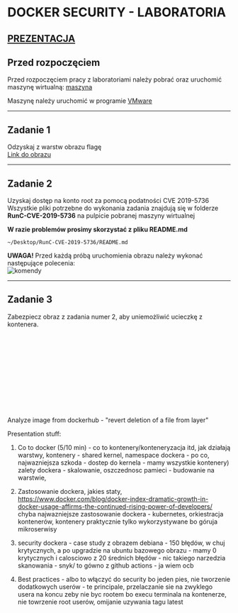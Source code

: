# DOCKER SECURITY - LABORATORIA


## [PREZENTACJA](https://docs.google.com/presentation/d/1NpSKP3a9LD0olcxBPlbMGAGW8fOFvbmn/edit?usp=sharing&ouid=107243582246751591466&rtpof=true&sd=true)


## Przed rozpoczęciem

Przed rozpoczęciem pracy z laboratoriami należy pobrać oraz uruchomić maszynę wirtualną: [maszyna](https://1drv.ms/u/s!AvkfILhpQ62nhFH_BMR7wTQoOB6_?e=jjwcUx)

Maszynę należy uruchomić w programie [VMware](https://www.vmware.com/pl/products/workstation-player/workstation-player-evaluation.html)

---

## Zadanie 1

Odzyskaj z warstw obrazu flagę
<br/>
[Link do obrazu](https://hub.docker.com/layers/qxxxb/layers/latest/images/sha256-a89678536727abc0fbfe693b19ac0f8454502351dc792dabbee47bc9ab7420b2?context=explore)

---
## Zadanie 2

Uzyskaj dostęp na konto root za pomocą podatności CVE 2019-5736 <br/>
Wszystkie pliki potrzebne do wykonania zadania znajdują się w folderze **RunC-CVE-2019-5736** na pulpicie pobranej maszyny wirtualnej <br/>

**W razie problemów prosimy skorzystać z pliku README.md**
```
~/Desktop/RunC-CVE-2019-5736/README.md
```

**UWAGA!** Przed każdą próbą uruchomienia obrazu należy wykonać następujące polecenia:<br/>
![komendy](https://cdn.discordapp.com/attachments/279340834074263561/932684626512728124/unknown.png)

---
## Zadanie 3

Zabezpiecz obraz z zadania numer 2, aby uniemożliwić ucieczkę z kontenera.

<br/><br/>
---
<br/><br/><br/><br/><br/><br/>
Analyze image from dockerhub - "revert deletion of a file from layer"

Presentation stuff:

1. Co to docker (5/10 min) - co to kontenery/konteneryzacja itd, jak działają warstwy, kontenery - shared kernel, namespace dockera - po co, najwazniejsza szkoda - dostep do kernela - mamy wszystkie kontenery) zalety dockera - skalowanie, oszczednosc pamieci - budowanie na warstwie, 
2. Zastosowanie dockera, jakies staty, https://www.docker.com/blog/docker-index-dramatic-growth-in-docker-usage-affirms-the-continued-rising-power-of-developers/
 chyba najwazniejsze zastosowanie dockera - kubernetes, orkiestracja kontenerów,
 kontenery praktycznie tylko wykorzystywane bo góruja mikroserwisy
3. security dockera - case study z obrazem debiana - 150 błędów, w chuj krytycznych, a po upgradzie na ubuntu bazowego obrazu - mamy 0 krytycznych i calosciowo z 20 średnich błędów - nic takiego
narzedzia skanowania - snyk/ to gówno z github actions - ja wiem ocb

4. Best practices - albo to włączyć do security bo jeden pies, 
nie tworzenie dodatkowych userów - te principale,
przelaczanie sie na zwyklego usera na koncu zeby nie byc rootem bo execu terminala na kontenerze, nie towrzenie root userów, omijanie uzywania tagu latest
